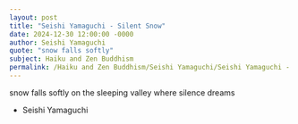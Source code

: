 ```yaml
---
layout: post
title: "Seishi Yamaguchi - Silent Snow"
date: 2024-12-30 12:00:00 -0000
author: Seishi Yamaguchi
quote: "snow falls softly"
subject: Haiku and Zen Buddhism
permalink: /Haiku and Zen Buddhism/Seishi Yamaguchi/Seishi Yamaguchi - Silent Snow
---
```


snow falls softly
on the sleeping valley
where silence dreams

- Seishi Yamaguchi
